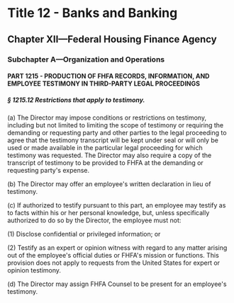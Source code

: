 
# Title 12 - Banks and Banking
## Chapter XII—Federal Housing Finance Agency
### Subchapter A—Organization and Operations
#### PART 1215 - PRODUCTION OF FHFA RECORDS, INFORMATION, AND EMPLOYEE TESTIMONY IN THIRD-PARTY LEGAL PROCEEDINGS
##### § 1215.12 Restrictions that apply to testimony.

(a) The Director may impose conditions or restrictions on testimony, including but not limited to limiting the scope of testimony or requiring the demanding or requesting party and other parties to the legal proceeding to agree that the testimony transcript will be kept under seal or will only be used or made available in the particular legal proceeding for which testimony was requested. The Director may also require a copy of the transcript of testimony to be provided to FHFA at the demanding or requesting party's expense.

(b) The Director may offer an employee's written declaration in lieu of testimony.

(c) If authorized to testify pursuant to this part, an employee may testify as to facts within his or her personal knowledge, but, unless specifically authorized to do so by the Director, the employee must not:

(1) Disclose confidential or privileged information; or

(2) Testify as an expert or opinion witness with regard to any matter arising out of the employee's official duties or FHFA's mission or functions. This provision does not apply to requests from the United States for expert or opinion testimony.

(d) The Director may assign FHFA Counsel to be present for an employee's testimony.
